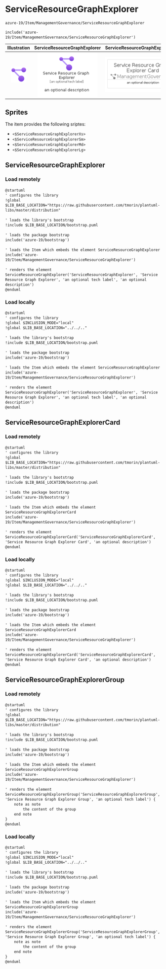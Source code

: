 # ServiceResourceGraphExplorer


```text
azure-19/Item/ManagementGovernance/ServiceResourceGraphExplorer
```

```text
include('azure-19/Item/ManagementGovernance/ServiceResourceGraphExplorer')
```



| Illustration | ServiceResourceGraphExplorer | ServiceResourceGraphExplorerCard | ServiceResourceGraphExplorerGroup |
| :---: | :---: | :---: | :---: |
| ![illustration for Illustration](../../../azure-19/Item/ManagementGovernance/ServiceResourceGraphExplorer.png) | ![illustration for ServiceResourceGraphExplorer](../../../azure-19/Item/ManagementGovernance/ServiceResourceGraphExplorer.Local.png) | ![illustration for ServiceResourceGraphExplorerCard](../../../azure-19/Item/ManagementGovernance/ServiceResourceGraphExplorerCard.Local.png) | ![illustration for ServiceResourceGraphExplorerGroup](../../../azure-19/Item/ManagementGovernance/ServiceResourceGraphExplorerGroup.Local.png) |



## Sprites
The item provides the following sriptes:

- `<$ServiceResourceGraphExplorerXs>`
- `<$ServiceResourceGraphExplorerSm>`
- `<$ServiceResourceGraphExplorerMd>`
- `<$ServiceResourceGraphExplorerLg>`





## ServiceResourceGraphExplorer

### Load remotely
```plantuml
@startuml
' configures the library
!global $LIB_BASE_LOCATION="https://raw.githubusercontent.com/tmorin/plantuml-libs/master/distribution"

' loads the library's bootstrap
!include $LIB_BASE_LOCATION/bootstrap.puml

' loads the package bootstrap
include('azure-19/bootstrap')

' loads the Item which embeds the element ServiceResourceGraphExplorer
include('azure-19/Item/ManagementGovernance/ServiceResourceGraphExplorer')

' renders the element
ServiceResourceGraphExplorer('ServiceResourceGraphExplorer', 'Service Resource Graph Explorer', 'an optional tech label', 'an optional description')
@enduml
```

### Load locally
```plantuml
@startuml
' configures the library
!global $INCLUSION_MODE="local"
!global $LIB_BASE_LOCATION="../../.."

' loads the library's bootstrap
!include $LIB_BASE_LOCATION/bootstrap.puml

' loads the package bootstrap
include('azure-19/bootstrap')

' loads the Item which embeds the element ServiceResourceGraphExplorer
include('azure-19/Item/ManagementGovernance/ServiceResourceGraphExplorer')

' renders the element
ServiceResourceGraphExplorer('ServiceResourceGraphExplorer', 'Service Resource Graph Explorer', 'an optional tech label', 'an optional description')
@enduml
```

## ServiceResourceGraphExplorerCard

### Load remotely
```plantuml
@startuml
' configures the library
!global $LIB_BASE_LOCATION="https://raw.githubusercontent.com/tmorin/plantuml-libs/master/distribution"

' loads the library's bootstrap
!include $LIB_BASE_LOCATION/bootstrap.puml

' loads the package bootstrap
include('azure-19/bootstrap')

' loads the Item which embeds the element ServiceResourceGraphExplorerCard
include('azure-19/Item/ManagementGovernance/ServiceResourceGraphExplorer')

' renders the element
ServiceResourceGraphExplorerCard('ServiceResourceGraphExplorerCard', 'Service Resource Graph Explorer Card', 'an optional description')
@enduml
```

### Load locally
```plantuml
@startuml
' configures the library
!global $INCLUSION_MODE="local"
!global $LIB_BASE_LOCATION="../../.."

' loads the library's bootstrap
!include $LIB_BASE_LOCATION/bootstrap.puml

' loads the package bootstrap
include('azure-19/bootstrap')

' loads the Item which embeds the element ServiceResourceGraphExplorerCard
include('azure-19/Item/ManagementGovernance/ServiceResourceGraphExplorer')

' renders the element
ServiceResourceGraphExplorerCard('ServiceResourceGraphExplorerCard', 'Service Resource Graph Explorer Card', 'an optional description')
@enduml
```

## ServiceResourceGraphExplorerGroup

### Load remotely
```plantuml
@startuml
' configures the library
!global $LIB_BASE_LOCATION="https://raw.githubusercontent.com/tmorin/plantuml-libs/master/distribution"

' loads the library's bootstrap
!include $LIB_BASE_LOCATION/bootstrap.puml

' loads the package bootstrap
include('azure-19/bootstrap')

' loads the Item which embeds the element ServiceResourceGraphExplorerGroup
include('azure-19/Item/ManagementGovernance/ServiceResourceGraphExplorer')

' renders the element
ServiceResourceGraphExplorerGroup('ServiceResourceGraphExplorerGroup', 'Service Resource Graph Explorer Group', 'an optional tech label') {
    note as note
        the content of the group
    end note
}
@enduml
```

### Load locally
```plantuml
@startuml
' configures the library
!global $INCLUSION_MODE="local"
!global $LIB_BASE_LOCATION="../../.."

' loads the library's bootstrap
!include $LIB_BASE_LOCATION/bootstrap.puml

' loads the package bootstrap
include('azure-19/bootstrap')

' loads the Item which embeds the element ServiceResourceGraphExplorerGroup
include('azure-19/Item/ManagementGovernance/ServiceResourceGraphExplorer')

' renders the element
ServiceResourceGraphExplorerGroup('ServiceResourceGraphExplorerGroup', 'Service Resource Graph Explorer Group', 'an optional tech label') {
    note as note
        the content of the group
    end note
}
@enduml
```

